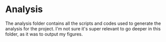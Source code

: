 # Analysis

The analysis folder contains all the scripts and codes used to generate the analysis for the project. I'm not sure it's super relevant to go deeper in this folder, as it was to output my figures.
